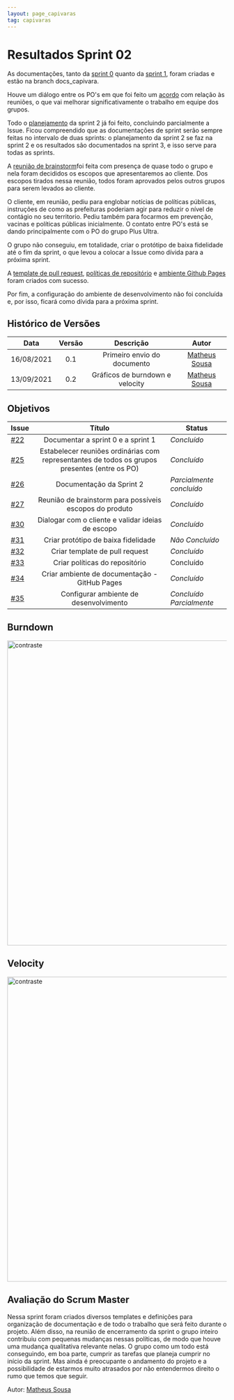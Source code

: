 ```yaml
---
layout: page_capivaras
tag: capivaras
---
```

# Resultados Sprint 02

As documentações, tanto da [sprint 0](https://github.com/fga-eps-mds/2021-1-Bot/tree/docs_capivara/gerencia/sprint0) quanto da
[sprint 1](https://github.com/fga-eps-mds/2021-1-Bot/tree/docs_capivara/gerencia/sprint1), foram criadas e estão na branch docs_capivara. 

Houve um diálogo entre os PO's em que foi feito um [acordo](https://github.com/fga-eps-mds/2021-1-Bot/issues/25#issuecomment-895951867) com relação às reuniões, 
o que vai melhorar significativamente o trabalho em equipe dos grupos.

Todo o [planejamento](https://github.com/fga-eps-mds/2021-1-Bot/blob/docs_capivara/gerencia/sprint2/planejamento.md) da sprint 2 já foi feito, concluindo parcialmente a Issue. Ficou compreendido
que as documentações de sprint serão sempre feitas no intervalo de duas sprints: o planejamento da sprint 2 se faz na sprint 2 e os resultados são documentados na sprint 3, e isso serve
para todas as sprints.

A [reunião de brainstorm](https://github.com/fga-eps-mds/2021-1-Bot/issues/27#issuecomment-893488277)foi feita com presença de
quase todo o grupo e nela foram decididos os escopos que apresentaremos ao cliente. Dos escopos tirados nessa reunião, todos foram aprovados pelos outros grupos para serem levados ao
cliente.

O cliente, em reunião, pediu para englobar notícias de políticas públicas, instruções de como as prefeituras poderiam agir para reduzir o nível de contágio no seu territorio.
Pediu também para focarmos em prevenção, vacinas e políticas públicas inicialmente. O contato entre PO's está se dando principalmente com o PO do grupo Plus Ultra.

O grupo não conseguiu, em totalidade, criar o protótipo de baixa fidelidade até o fim da sprint, o que levou a colocar a Issue como dívida para a próxima sprint.

A [template de pull request](https://github.com/fga-eps-mds/2021-1-Bot/blob/docs_capivara/.github/PR_TEMPLATE.md), [políticas de repositório](https://github.com/fga-eps-mds/2021-1-Bot/tree/docs_capivara/docs/politicas)
e [ambiente Github Pages](https://fga-eps-mds.github.io/2021-1-Bot/) foram criados com sucesso.

Por fim, a configuração do ambiente de desenvolvimento não foi concluída e, por isso, ficará como dívida para a próxima sprint.

## Histórico de Versões


| Data       | Versão | Descrição                      | Autor             |
| :--------: | :----: | :----------:                   | :---------------: |
| 16/08/2021 |    0.1   | Primeiro envio do documento | [Matheus Sousa](https://github.com/https://github.com/gatotabaco)|
| 13/09/2021 |    0.2   | Gráficos de burndown e velocity | [Matheus Sousa](https://github.com/https://github.com/gatotabaco)|

## Objetivos

| Issue |            Título            |         Status        | 
|-------|:----------------------------:|-----------------------|
| [#22](https://github.com/fga-eps-mds/2021-1-Bot/issues/22) | Documentar a sprint 0 e a sprint 1 | _Concluído_ |
| [#25](https://github.com/fga-eps-mds/2021-1-Bot/issues/25) | Estabelecer reuniões ordinárias com representantes de todos os grupos presentes (entre os PO) | _Concluído_ |
| [#26](https://github.com/fga-eps-mds/2021-1-Bot/issues/26) | Documentação da Sprint 2 | _Parcialmente concluído_ |
| [#27](https://github.com/fga-eps-mds/2021-1-Bot/issues/27) | Reunião de brainstorm para possíveis escopos do produto | _Concluído_ |
| [#30](https://github.com/fga-eps-mds/2021-1-Bot/issues/30) | Dialogar com o cliente e validar ideias de escopo | _Concluído_ |
| [#31](https://github.com/fga-eps-mds/2021-1-Bot/issues/31) | Criar protótipo de baixa fidelidade | _Não Concluído_ |
| [#32](https://github.com/fga-eps-mds/2021-1-Bot/issues/32) | Criar template de pull request | _Concluído_ |
| [#33](https://github.com/fga-eps-mds/2021-1-Bot/issues/33) | Criar políticas do repositório | Concluído |
| [#34](https://github.com/fga-eps-mds/2021-1-Bot/issues/34) | Criar ambiente de documentação - GitHub Pages | _Concluído_ |
| [#35](https://github.com/fga-eps-mds/2021-1-Bot/issues/35) | Configurar ambiente de desenvolvimento | _Concluído Parcialmente_ |

## Burndown

<img src="{{ '/assets/img/capivaras/burndown_sprint2.png' | prepend: site.baseurl }}" alt="contraste" width="700"/>

## Velocity

<img src="{{ '/assets/img/capivaras/velocity_sprint2.png' | prepend: site.baseurl }}" alt="contraste" width="700"/>


## Avaliação do Scrum Master

Nessa sprint foram criados diversos templates e definições para organização de documentação e de todo o trabalho que será feito durante o projeto. Além disso, na reunião de encerramento da 
sprint o grupo inteiro contribuiu com pequenas mudanças nessas políticas, de modo que houve uma mudança qualitativa relevante nelas. O grupo como um todo está conseguindo, em boa parte, cumprir
as tarefas que planeja cumprir no início da sprint. Mas ainda é preocupante o andamento do projeto e a possibilidade de estarmos muito atrasados por não entendermos direito o rumo que temos que seguir.

Autor: [Matheus Sousa](https://github.com/gatotabaco)
